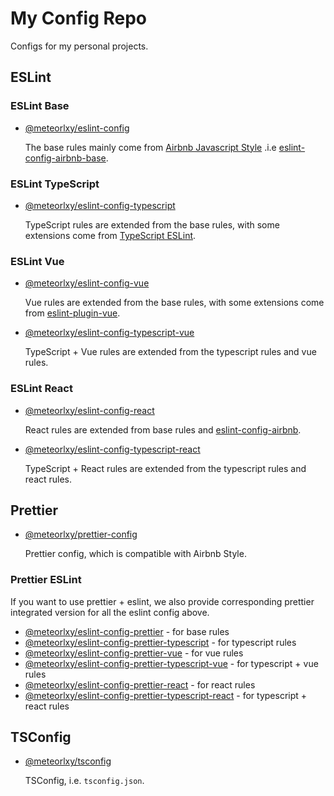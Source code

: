 # My Config Repo

Configs for my personal projects.

## ESLint

### ESLint Base

- [@meteorlxy/eslint-config](https://www.npmjs.com/package/@meteorlxy/eslint-config)

  The base rules mainly come from [Airbnb Javascript Style](https://github.com/airbnb/javascript) .i.e [eslint-config-airbnb-base](https://www.npmjs.com/package/eslint-config-airbnb-base).

### ESLint TypeScript

- [@meteorlxy/eslint-config-typescript](https://www.npmjs.com/package/@meteorlxy/eslint-config-typescript)

  TypeScript rules are extended from the base rules, with some extensions come from [TypeScript ESLint](https://github.com/typescript-eslint/typescript-eslint).

### ESLint Vue

- [@meteorlxy/eslint-config-vue](https://www.npmjs.com/package/@meteorlxy/eslint-config-vue)

  Vue rules are extended from the base rules, with some extensions come from [eslint-plugin-vue](https://github.com/vuejs/eslint-plugin-vue).

- [@meteorlxy/eslint-config-typescript-vue](https://www.npmjs.com/package/@meteorlxy/eslint-config-typescript-vue)

  TypeScript + Vue rules are extended from the typescript rules and vue rules.

### ESLint React

- [@meteorlxy/eslint-config-react](https://www.npmjs.com/package/@meteorlxy/eslint-config-react)

  React rules are extended from base rules and [eslint-config-airbnb](https://www.npmjs.com/package/eslint-config-airbnb).

- [@meteorlxy/eslint-config-typescript-react](https://www.npmjs.com/package/@meteorlxy/eslint-config-typescript-react)

  TypeScript + React rules are extended from the typescript rules and react rules.

## Prettier

- [@meteorlxy/prettier-config](https://www.npmjs.com/package/@meteorlxy/prettier-config)

  Prettier config, which is compatible with Airbnb Style.

### Prettier ESLint

If you want to use prettier + eslint, we also provide corresponding prettier integrated version for all the eslint config above.

- [@meteorlxy/eslint-config-prettier](https://www.npmjs.com/package/@meteorlxy/eslint-config-prettier) - for base rules
- [@meteorlxy/eslint-config-prettier-typescript](https://www.npmjs.com/package/@meteorlxy/eslint-config-prettier-typescript) - for typescript rules
- [@meteorlxy/eslint-config-prettier-vue](https://www.npmjs.com/package/@meteorlxy/eslint-config-prettier-vue) - for vue rules
- [@meteorlxy/eslint-config-prettier-typescript-vue](https://www.npmjs.com/package/@meteorlxy/eslint-config-prettier-typescript-vue) - for typescript + vue rules
- [@meteorlxy/eslint-config-prettier-react](https://www.npmjs.com/package/@meteorlxy/eslint-config-prettier-react) - for react rules
- [@meteorlxy/eslint-config-prettier-typescript-react](https://www.npmjs.com/package/@meteorlxy/eslint-config-prettier-typescript-react) - for typescript + react rules

## TSConfig

- [@meteorlxy/tsconfig](https://www.npmjs.com/package/@meteorlxy/tsconfig)

  TSConfig, i.e. `tsconfig.json`.
